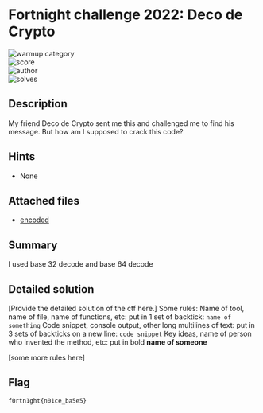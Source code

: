 # Fortnight challenge 2022: Deco de Crypto

![warmup category](https://img.shields.io/badge/Category-Cryptography-brightgreen.svg)  
![score](https://img.shields.io/badge/Score_after_CTF-200-blue.svg)  
![author](https://img.shields.io/badge/Author-SpookyFish%234588-blue.svg)  
![solves](https://img.shields.io/badge/Solves-34-lightgrey.svg)

## Description
My friend Deco de Crypto sent me this and challenged me to find his message. But how am I supposed to crack this code?

## Hints
- None

## Attached files
- [encoded](https://raw.githubusercontent.com/compsec-hcmus/hcmus-fortnight-wu/main/Deco%20de%20Crypto/encoded)

## Summary
I used base 32 decode and base 64 decode

## Detailed solution
[Provide the detailed solution of the ctf here.]
Some rules:
Name of tool, name of file, name of functions, etc: put in 1 set of backtick:  `name of something`
Code snippet, console output, other long multilines of text: put in 3 sets of backticks on a new line: 
```code snippet```
Key ideas, name of person who invented the method, etc: put in bold **name of someone** 

[some more rules here]

## Flag
```
f0rtn1ght{n01ce_ba5e5}
```
